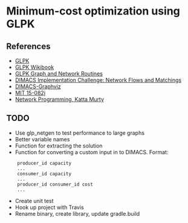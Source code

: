 # Minimum-cost optimization using GLPK

## References

* [GLPK](https://www.gnu.org/software/glpk/)
* [GLPK Wikibook](https://en.wikibooks.org/wiki/GLPK)
* [GLPK Graph and Network Routines](http://www.chiark.greenend.org.uk/doc/glpk-doc/graphs.pdf)
* [DIMACS Implementation Challenge: Network Flows and Matchings](http://dimacs.rutgers.edu/pub/netflow/)
* [DIMACS-Graphviz](https://gist.github.com/maelvalais/755c16db4681e3a671c1)
* [MIT 15-082j](https://ocw.mit.edu/courses/sloan-school-of-management/15-082j-network-optimization-fall-2010/)
* [Network Programming, Katta Murty](http://www-personal.umich.edu/~murty/books/network_programming/)

## TODO

* Use glp_netgen to test performance to large graphs
* Better variable names
* Function for extracting the solution
* Function for converting a custom input in to DIMACS. Format:
```
    producer_id capacity
    ...
    consumer_id capacity
    ...
    producer_id consumer_id cost
    ...
```
* Create unit test
* Hook up project with Travis
* Rename binary, create library, update gradle.build
